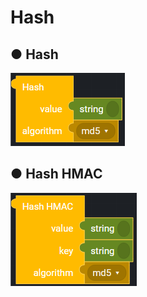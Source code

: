 # Hash

## ● Hash

![](../../.gitbook/assets/image%20%2854%29.png)

## ● Hash HMAC

![](../../.gitbook/assets/image%20%2870%29.png)

